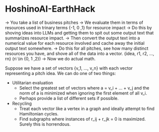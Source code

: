 # HoshinoAI-EarthHack
-> You take a list of business pitches
-> We evaluate them in terms of resources used in trinary terms {-1, 0 ,1} for resource impact
    -> Do this by shoving ideas into LLMs and getting them to spit out some output text that summarizes resource impact.
    -> Then convert the output text into a numerical value for each resource involved and cache away the initial output text somewhere.
    -> Do this for all pitches, see how many distinct resources you have, and shove all of the data into a vector. {idea, r1, r2, ..., rn} (ri \in {0, 1 ,2})
-> Now we do actual math. 

Suppose we have a set of vectors {v_1, ..., v_n} with each vector representing a pitch idea. 
We can do one of two things:
- Utilitarian evaluation
    - Select the greatest set of vectors where a = v_i + ... + v_j and the norm of a is minimized when ignoring the first element of all v_i. 
    - Perhaps provide a list of different sets if possible.
- Recycling 
    - Treat each vector like a vertex in a graph and ideally attempt to find Hamiltonian cycles.
    - Find subgraphs where instances of r_ij + r_jk = 0 is maximized. Surely this is horrendous.


 